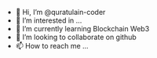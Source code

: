 - 👋 Hi, I’m @quratulain-coder
- 👀 I’m interested in ...
- 🌱 I’m currently learning Blockchain Web3
- 💞️ I’m looking to collaborate on github
- 📫 How to reach me ...

<!---
quratulain-coder/quratulain-coder is a ✨ special ✨ repository because its `README.md` (this file) appears on your GitHub profile.
You can click the Preview link to take a look at your changes.
--->
